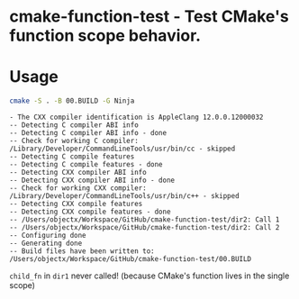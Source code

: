 # cmake-function-test - Test CMake's function scope behavior.

# Usage

```sh
cmake -S . -B 00.BUILD -G Ninja
```

```
- The CXX compiler identification is AppleClang 12.0.0.12000032
-- Detecting C compiler ABI info
-- Detecting C compiler ABI info - done
-- Check for working C compiler: /Library/Developer/CommandLineTools/usr/bin/cc - skipped
-- Detecting C compile features
-- Detecting C compile features - done
-- Detecting CXX compiler ABI info
-- Detecting CXX compiler ABI info - done
-- Check for working CXX compiler: /Library/Developer/CommandLineTools/usr/bin/c++ - skipped
-- Detecting CXX compile features
-- Detecting CXX compile features - done
-- /Users/objectx/Workspace/GitHub/cmake-function-test/dir2: Call 1
-- /Users/objectx/Workspace/GitHub/cmake-function-test/dir2: Call 2
-- Configuring done
-- Generating done
-- Build files have been written to: /Users/objectx/Workspace/GitHub/cmake-function-test/00.BUILD
```

`child_fn` in `dir1` never called! (because CMake's function lives in the single scope)
